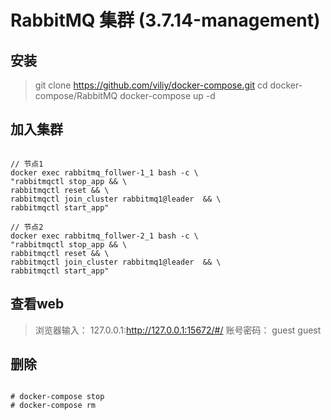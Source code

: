 # RabbitMQ 集群 (3.7.14-management)

## 安装

> git clone https://github.com/viliy/docker-compose.git 
> cd docker-compose/RabbitMQ
> docker-compose up -d

## 加入集群

```shell

// 节点1
docker exec rabbitmq_follwer-1_1 bash -c \
"rabbitmqctl stop_app && \
rabbitmqctl reset && \
rabbitmqctl join_cluster rabbitmq1@leader  && \
rabbitmqctl start_app"

// 节点2
docker exec rabbitmq_follwer-2_1 bash -c \
"rabbitmqctl stop_app && \
rabbitmqctl reset && \
rabbitmqctl join_cluster rabbitmq1@leader  && \
rabbitmqctl start_app"

```

## 查看web

> 浏览器输入： 127.0.0.1:http://127.0.0.1:15672/#/
> 账号密码： guest guest

## 删除

```shell

# docker-compose stop
# docker-compose rm

```